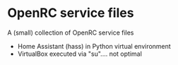 OpenRC service files
====================

A (small) collection of OpenRC service files

* Home Assistant (hass) in Python virtual environment
* VirtualBox executed via "su".... not optimal
